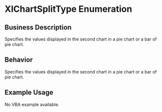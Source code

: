 # XlChartSplitType Enumeration

## Business Description
Specifies the values displayed in the second chart in a pie chart or a bar of pie chart.

## Behavior
Specifies the values displayed in the second chart in a pie chart or a bar of pie chart.

## Example Usage
No VBA example available.